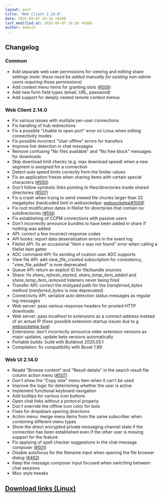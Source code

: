 ```yaml
---
layout: post
title: "Web Client 2.14.0"
date: 2025-09-07 19:10 +0300
last_modified_at: 2025-09-07 19:10 +0300
author: maksis
---
```


<!--more-->

## Changelog

### Common

- Add separate web user permissions for viewing and editing share settings (*note: these need be added manually for existing non-admin users requiring those permissions*)
- Add context menu items for granting slots ([#509](https://github.com/airdcpp-web/airdcpp-webclient/issues/509))
- Add new form field types (email, URL, password)
- Add support for deeply nested remote context menus

### Web Client 2.14.0

- Fix various issues with multiple per-user connections
- Fix handling of hub redirections
- Fix a possible "Unable to open port" error on Linux when editing connectivity modes
- Fix possible incorrect "User offline" errors for transfers
- Improve link detection in chat messages
- Remove confusing "No files available" and "No free block" messages for downloads
- Skip download limit checks (e.g. max download speed) when a new segment is assigned for a connection
- Detect auto speed limits correctly from the limiter values
- Fix an application freeze when sharing items with certain special characters ([#500](https://github.com/airdcpp-web/airdcpp-webclient/issues/500))
- Don't follow symbolic links pointing to files/directories inside shared directories ([#507](https://github.com/airdcpp-web/airdcpp-webclient/issues/507))
- Fix a crash when trying to send viewed file chunks larger than 32 megabytes (hardcoded limit in websocketpp: [websocketpp#1009](https://github.com/zaphoyd/websocketpp/issues/1009))
- Fix root modification dates in filelist for directories that contain no subdirectories ([#514](https://github.com/airdcpp-web/airdcpp-webclient/issues/514))
- Fix establishing of CCPM connections with passive users
- Don't incorrectly announce bundles to have been added in share if nothing was added
- API: correct a few incorrect response codes
- API hooks: report data deserialization errors in the event log
- Filelist API: fix an occasional "Item x was not found" error when calling a filelist item getter
- ADC command API: fix sending of custom user ADC supports
- View file API: add *view_file_created* subscription for consistency, "view_file_added" is now deprecated
- Queue API: return an explicit ID for file/bundle sources
- Share: fix *share_refresh_started*, *share_temp_item_added* and *share_temp_item_removed* listeners never being fired
- Transfer API: correct the mistyped path for the *transferred_bytes* method (*tranferred_bytes* is now deprecated)
- Connectivity API: serialize auto detection status messages as regular log messages
- Web server: pass various response headers for proxied HTTP downloads
- Web server: pass *localhost* to extensions as a connect address instead of an actual IP (fixes possible extension startup issues due to [a websocketpp bug](https://github.com/zaphoyd/websocketpp/pull/879))
- Extensions: don't incorrectly announce older extension versions as major updates, update beta versions automatically
- Portable builds: build with Buildroot 2025.05.1
- Compilation: fix compatibility with Boost 1.89

### Web UI 2.14.0

- Readd "Browse content" and "Result details" in the search result file column action menu ([#507](https://github.com/airdcpp-web/airdcpp-webclient/issues/507))
- Don't show the "Copy size" menu item when it can't be used
- Improve the logic for determining whether the user is active
- Implement functional keyboard navigation
- Add tooltips for various icon buttons
- Open chat links without a protocol properly
- Don't override the offline icon color for bots
- Fixes for dropdown opening directions
- Action menu: merge menu items from the same subscriber when combining different menu types
- Show the direct encrypted private messaging channel state if the connection has been established even if the other user is missing support for the feature
- Fix applying of spell checker suggestions in the chat message composer ([#501](https://github.com/airdcpp-web/airdcpp-webclient/issues/501))
- Disable autofocus for the filename input when opening the file browser dialog ([#462](https://github.com/airdcpp-web/airdcpp-webclient/issues/462))
- Keep the message composer input focused when switching between chat sessions
- Misc style tweaks

## [Download links (Linux)](/docs/installation/linux-binaries.html)
